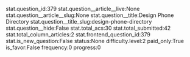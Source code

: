 stat.question_id:379
stat.question__article__live:None
stat.question__article__slug:None
stat.question__title:Design Phone Directory
stat.question__title_slug:design-phone-directory
stat.question__hide:False
stat.total_acs:30
stat.total_submitted:42
stat.total_column_articles:2
stat.frontend_question_id:379
stat.is_new_question:False
status:None
difficulty.level:2
paid_only:True
is_favor:False
frequency:0
progress:0
